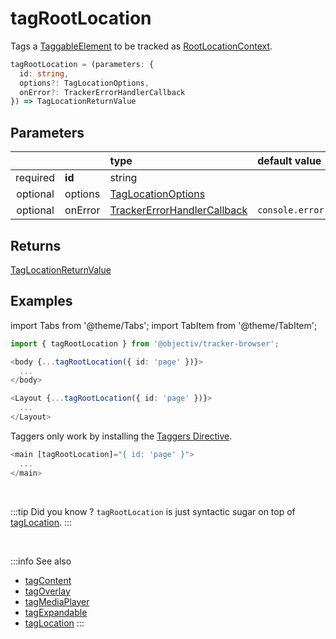 # tagRootLocation

Tags a [TaggableElement](/tracking/api-reference/definitions/TaggableElement.md) to be tracked as [RootLocationContext](/taxonomy/reference/location-contexts/RootLocationContext.md).

```typescript
tagRootLocation = (parameters: {
  id: string,
  options?: TagLocationOptions,
  onError?: TrackerErrorHandlerCallback
}) => TagLocationReturnValue
```

## Parameters
|          |         | type                                                                                              | default value
| :-:      | :--     | :--                                                                                               | :--           
| required | **id**  | string                                                                                            |
| optional | options | [TagLocationOptions](/tracking/api-reference/definitions/TagLocationOptions.md)                   | 
| optional | onError | [TrackerErrorHandlerCallback](/tracking/api-reference/definitions/TrackerErrorHandlerCallback.md) | `console.error`

## Returns
[TagLocationReturnValue](/tracking/api-reference/definitions/TagLocationReturnValue.md)

## Examples

import Tabs from '@theme/Tabs';
import TabItem from '@theme/TabItem';

<Tabs>
  <TabItem value="react" label="React" default>

```typescript jsx
import { tagRootLocation } from '@objectiv/tracker-browser';
```

```typescript jsx
<body {...tagRootLocation({ id: 'page' })}>
  ...
</body>
```

```typescript jsx
<Layout {...tagRootLocation({ id: 'page' })}>
  ...
</Layout>
```

  </TabItem>
  <TabItem value="angular" label="Angular">

Taggers only work by installing the [Taggers Directive](/tracking/how-to-guides/angular/getting-started.md#optional---configure-taggers-directive).

```typescript jsx
<main [tagRootLocation]="{ id: 'page' }">
  ...
</main>
```

  </TabItem>
</Tabs>

<br />

:::tip Did you know ?
`tagRootLocation` is just syntactic sugar on top of [tagLocation](/tracking/api-reference/locationTaggers/tagLocation.md).
:::

<br />


:::info See also
- [tagContent](/tracking/api-reference/locationTaggers/tagContent.md)
- [tagOverlay](/tracking/api-reference/locationTaggers/tagOverlay.md)
- [tagMediaPlayer](/tracking/api-reference/locationTaggers/tagMediaPlayer.md)
- [tagExpandable](/tracking/api-reference/locationTaggers/tagExpandable.md)
- [tagLocation](/tracking/api-reference/locationTaggers/tagLocation.md)
:::
